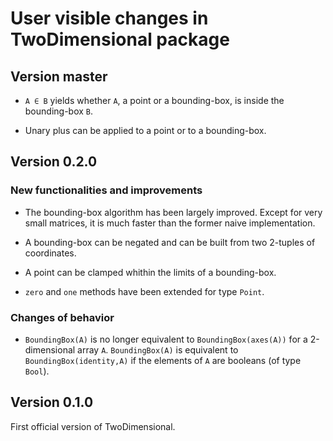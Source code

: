 # User visible changes in TwoDimensional package

## Version master

- `A ∈ B` yields whether `A`, a point or a bounding-box, is inside the
  bounding-box `B`.

- Unary plus can be applied to a point or to a bounding-box.


## Version 0.2.0

### New functionalities and improvements

- The bounding-box algorithm has been largely improved.  Except for very small
  matrices, it is much faster than the former naive implementation.

- A bounding-box can be negated and can be built from two 2-tuples of
  coordinates.

- A point can be clamped whithin the limits of a bounding-box.

- `zero` and `one` methods have been extended for type `Point`.


### Changes of behavior

- `BoundingBox(A)` is no longer equivalent to `BoundingBox(axes(A))` for a
  2-dimensional array `A`.  `BoundingBox(A)` is equivalent to
  `BoundingBox(identity,A)` if the elements of `A` are booleans (of type
  `Bool`).


## Version 0.1.0

First official version of TwoDimensional.
